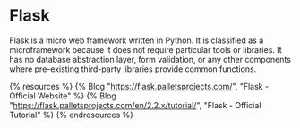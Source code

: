 # Flask

Flask is a micro web framework written in Python. It is classified as a microframework because it does not require particular tools or libraries. It has no database abstraction layer, form validation, or any other components where pre-existing third-party libraries provide common functions.

{% resources %}
  {% Blog "https://flask.palletsprojects.com/", "Flask - Official Website" %}
  {% Blog "https://flask.palletsprojects.com/en/2.2.x/tutorial/", "Flask - Official Tutorial" %}
{% endresources %}
